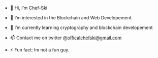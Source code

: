 - 👋 Hi, I’m Chef-Ski
- 👀 I’m interested in the Blockchain and Web Developement.
- 🌱 I’m currently learning cryptography and blockchain developement

- 📫 Contact me on twitter @officalchefski@gmail.com
- ⚡ Fun fact: Im not a fun guy.

<!---
Chef-Ski/Chef-Ski is a ✨ special ✨ repository because its `README.md` (this file) appears on your GitHub profile.
You can click the Preview link to take a look at your changes.
--->
